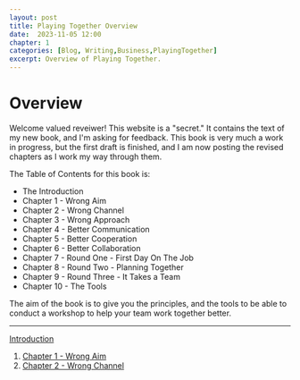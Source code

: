 ```yaml
---
layout: post
title: Playing Together Overview
date:  2023-11-05 12:00
chapter: 1
categories: [Blog, Writing,Business,PlayingTogether]
excerpt: Overview of Playing Together.
---  
```


# Overview
Welcome valued reveiwer!  This website is a "secret." It contains the text of my new book, and I'm asking for feedback.  This book is very much a work in progress, but the first draft is finished, and I am now posting the revised chapters as I work my way through them.

The Table of Contents for this book is:

- The Introduction
- Chapter 1 - Wrong Aim
- Chapter 2 - Wrong Channel
- Chapter 3 - Wrong Approach
- Chapter 4 - Better Communication
- Chapter 5 - Better Cooperation
- Chapter 6 - Better Collaboration
- Chapter 7 - Round One - First Day On The Job
- Chapter 8 - Round Two - Planning Together
- Chapter 9 - Round Three - It Takes a Team
- Chapter 10 - The Tools

The aim of the book is to give you the principles, and the tools to be able to conduct a workshop to help your team work together better.

<hr/>
<a href ="{% post_url 2023-11-06-PT-Introduction %}">Introduction</a>
<ol>
<li><a href ="{% post_url 2023-11-07-Playing-Together-Ch1-Comprehensive %}">Chapter 1 - Wrong Aim</a></li>
<li><a href ="{% post_url 2023-11-09-Playing-Together-Chaapter2 %}">Chapter 2 - Wrong Channel</a></li>
</ol>


